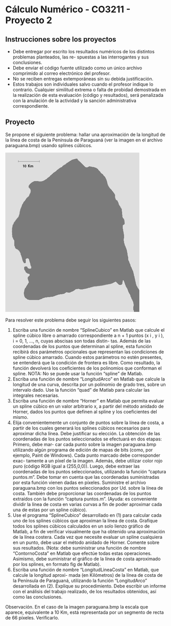# Cálculo Numérico - CO3211 - Proyecto 2

## Instrucciones sobre los proyectos
* Debe entregar por escrito los resultados numéricos de los distintos problemas planteados, las re-
spuestas a las interrogantes y sus conclusiones.
* Debe enviar el código fuente utilizado como un único archivo comprimido al correo electrónico del
profesor.
* No se reciben entregas extemporáneas sin su debida justificación.
* Estos trabajos son individuales salvo cuando el profesor indique lo contrario. Cualquier similitud
extrema o falta de probidad demostrada en la realización de esta evaluación (código y resultados),
será penalizada con la anulación de la actividad y la sanción administrativa correspondiente.

## Proyecto
Se propone el siguiente problema: hallar una aproximación de la longitud de la lı́nea de costa de la
Penı́nsula de Paraguaná (ver la imagen en el archivo paraguana.bmp) usando splines cúbicos.

![Paraguaná ](paraguana.bmp)

Para resolver este problema debe seguir los siguientes pasos:
1. Escriba una función de nombre “SplineCubico” en Matlab que calcule el spline cúbico libre o
amarrado correspondiente a n + 1 puntos (x i , y i ), i = 0, 1, ..., n, cuyas abscisas son todas distin-
tas. Además de las coordenadas de los puntos que determinan al spline, esta función recibirá dos
parámetros opcionales que representan las condiciones de spline cúbico amarrado. Cuando estos
parámetros no estén presentes, se entenderá que la condición de frontera es libre. Como resultado, la función devolverá los coeficientes de los polinomios que conforman el spline.
NOTA: No se puede usar la función “spline” de Matlab.
2. Escriba una función de nombre “LongitudArco” en Matlab que calcule la longitud de una curva,
descrita por un polinomio de grado tres, sobre un intervalo dado. Use la función “quad” de Matlab
para calcular las integrales necesarias.
3. Escriba una función de nombre “Horner” en Matlab que permita evaluar un spline cúbico en un
valor arbitrario x, a partir del método anidado de Horner, dados los puntos que definen al spline y
los coeficientes del mismo.
4. Elija convenientemente un conjunto de puntos sobre la lı́nea de costa, a partir de los cuales generará
los splines cúbicos necesarios para aproximar dicha lı́nea. Debe justificar su elección. La obtención
de las coordenadas de los puntos seleccionados se efectuará en dos etapas: Primero, debe mar-
car cada punto sobre la imagen paraguana.bmp utilizando algún programa de edición de mapas
de bits (como, por ejemplo, Paint de Windows). Cada punto marcado debe corresponder exac-
tamente a un pı́xel de la imagen. Además, debe utilizar color rojo puro (código RGB igual a
(255,0,0)). Luego, debe extraer las coordenadas de los puntos seleccionados, utilizando la función
“captura puntos.m”. Debe tomar en cuenta que las coordenadas suministradas por esta función
vienen dadas en pı́xeles. Suministre el archivo paraguana.bmp con los puntos seleccionados por Ud.
sobre la lı́nea de costa. También debe proporcionar las coordenadas de los puntos extraı́dos con la
función “captura puntos.m”. (Ayuda: es conveniente dividir la lı́nea de costa en varias curvas a fin
de poder aproximar cada una de estas por un spline cúbico).
5. Use el programa “SplineCubico” desarrollado en (1) para calcular cada uno de los splines cúbicos que
aproximan la lı́nea de costa. Grafique todos los splines cúbicos calculados en un solo lienzo gráfico de
Matlab, a fin de verificar visualmente que ha obtenido una aproximación de la lı́nea costera. Cada
vez que necesite evaluar un spline cualquiera en un punto, debe usar el método anidado de Horner.
Comente sobre sus resultados. (Nota: debe suministrar una función de nombre “ContornoCosta”
en Matlab que efectúe todas estas operaciones. Asimismo, debe suministrar el gráfico de la lı́nea
de costa aproximado por los splines, en formato fig de Matlab).
6. Escriba una función de nombre “LongitudLineaCosta” en Matlab, que calcule la longitud aproxi-
mada (en Kilómetros) de la lı́nea de costa de la Penı́nsula de Paraguaná, utilizando la función
“LongitudArco” desarrollada en (2). Explique su procedimiento.
Debe escribir un informe con el análisis del trabajo realizado, de los resultados obtenidos, ası́ como las
conclusiones.

Observación. En el caso de la imagen paraguana.bmp la escala que aparece, equivalente a 10 Km, está
representada por un segmento de recta de 66 pı́xeles. Verificarlo.